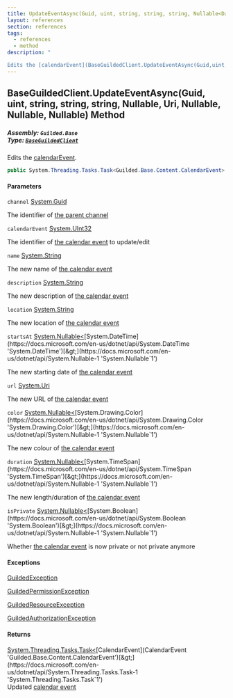 ```yaml
---
title: UpdateEventAsync(Guid, uint, string, string, string, Nullable<DateTime>, Uri, Nullable<Color>, Nullable<TimeSpan>, Nullable<bool>)
layout: references
section: references
tags:
  - references
  - method
description: "

Edits the [calendarEvent](BaseGuildedClient.UpdateEventAsync(Guid,uint,string,string,string,Nullable_DateTime_,Uri,Nullable_Color_,Nullable_TimeSpan_,Nullable_bool_)#Guilded.Base.BaseGuildedClient.UpdateEventAsync(Guid,uint,string,string,string,System.Nullable_System.DateTime_,Uri,System.Nullable_Color_,System.Nullable_TimeSpan_,System.Nullable_bool_).calendarEvent 'Guilded.Base.BaseGuildedClient.UpdateEventAsync(Guid, uint, string, string, string, System.Nullable<System.DateTime>, Uri, System.Nullable<Color>, System.Nullable<TimeSpan>, System.Nullable<bool>).calendarEvent')."
---
```


## BaseGuildedClient.UpdateEventAsync(Guid, uint, string, string, string, Nullable<DateTime>, Uri, Nullable<Color>, Nullable<TimeSpan>, Nullable<bool>) Method
##### **Assembly:** `Guilded.Base`<br/>**Type:** [`BaseGuildedClient`](BaseGuildedClient 'Guilded.Base.BaseGuildedClient')

Edits the [calendarEvent](BaseGuildedClient.UpdateEventAsync(Guid,uint,string,string,string,Nullable_DateTime_,Uri,Nullable_Color_,Nullable_TimeSpan_,Nullable_bool_)#Guilded.Base.BaseGuildedClient.UpdateEventAsync(Guid,uint,string,string,string,System.Nullable_System.DateTime_,Uri,System.Nullable_Color_,System.Nullable_TimeSpan_,System.Nullable_bool_).calendarEvent 'Guilded.Base.BaseGuildedClient.UpdateEventAsync(Guid, uint, string, string, string, System.Nullable<System.DateTime>, Uri, System.Nullable<Color>, System.Nullable<TimeSpan>, System.Nullable<bool>).calendarEvent').

```csharp
public System.Threading.Tasks.Task<Guilded.Base.Content.CalendarEvent> UpdateEventAsync(Guid channel, uint calendarEvent, string? name=null, string? description=null, string? location=null, System.Nullable<System.DateTime> startsAt=null, Uri? url=null, System.Nullable<Color> color=null, System.Nullable<TimeSpan> duration=null, System.Nullable<bool> isPrivate=null);
```
#### Parameters

<a name='Guilded.Base.BaseGuildedClient.UpdateEventAsync(Guid,uint,string,string,string,System.Nullable_System.DateTime_,Uri,System.Nullable_Color_,System.Nullable_TimeSpan_,System.Nullable_bool_).channel'></a>

`channel` [System.Guid](https://docs.microsoft.com/en-us/dotnet/api/System.Guid 'System.Guid')

The identifier of [the parent channel](ServerChannel 'Guilded.Base.Servers.ServerChannel')

<a name='Guilded.Base.BaseGuildedClient.UpdateEventAsync(Guid,uint,string,string,string,System.Nullable_System.DateTime_,Uri,System.Nullable_Color_,System.Nullable_TimeSpan_,System.Nullable_bool_).calendarEvent'></a>

`calendarEvent` [System.UInt32](https://docs.microsoft.com/en-us/dotnet/api/System.UInt32 'System.UInt32')

The identifier of [the calendar event](CalendarEvent 'Guilded.Base.Content.CalendarEvent') to update/edit

<a name='Guilded.Base.BaseGuildedClient.UpdateEventAsync(Guid,uint,string,string,string,System.Nullable_System.DateTime_,Uri,System.Nullable_Color_,System.Nullable_TimeSpan_,System.Nullable_bool_).name'></a>

`name` [System.String](https://docs.microsoft.com/en-us/dotnet/api/System.String 'System.String')

The new name of [the calendar event](CalendarEvent 'Guilded.Base.Content.CalendarEvent')

<a name='Guilded.Base.BaseGuildedClient.UpdateEventAsync(Guid,uint,string,string,string,System.Nullable_System.DateTime_,Uri,System.Nullable_Color_,System.Nullable_TimeSpan_,System.Nullable_bool_).description'></a>

`description` [System.String](https://docs.microsoft.com/en-us/dotnet/api/System.String 'System.String')

The new description of [the calendar event](CalendarEvent 'Guilded.Base.Content.CalendarEvent')

<a name='Guilded.Base.BaseGuildedClient.UpdateEventAsync(Guid,uint,string,string,string,System.Nullable_System.DateTime_,Uri,System.Nullable_Color_,System.Nullable_TimeSpan_,System.Nullable_bool_).location'></a>

`location` [System.String](https://docs.microsoft.com/en-us/dotnet/api/System.String 'System.String')

The new location of [the calendar event](CalendarEvent 'Guilded.Base.Content.CalendarEvent')

<a name='Guilded.Base.BaseGuildedClient.UpdateEventAsync(Guid,uint,string,string,string,System.Nullable_System.DateTime_,Uri,System.Nullable_Color_,System.Nullable_TimeSpan_,System.Nullable_bool_).startsAt'></a>

`startsAt` [System.Nullable&lt;](https://docs.microsoft.com/en-us/dotnet/api/System.Nullable-1 'System.Nullable`1')[System.DateTime](https://docs.microsoft.com/en-us/dotnet/api/System.DateTime 'System.DateTime')[&gt;](https://docs.microsoft.com/en-us/dotnet/api/System.Nullable-1 'System.Nullable`1')

The new starting date of [the calendar event](CalendarEvent 'Guilded.Base.Content.CalendarEvent')

<a name='Guilded.Base.BaseGuildedClient.UpdateEventAsync(Guid,uint,string,string,string,System.Nullable_System.DateTime_,Uri,System.Nullable_Color_,System.Nullable_TimeSpan_,System.Nullable_bool_).url'></a>

`url` [System.Uri](https://docs.microsoft.com/en-us/dotnet/api/System.Uri 'System.Uri')

The new URL of [the calendar event](CalendarEvent 'Guilded.Base.Content.CalendarEvent')

<a name='Guilded.Base.BaseGuildedClient.UpdateEventAsync(Guid,uint,string,string,string,System.Nullable_System.DateTime_,Uri,System.Nullable_Color_,System.Nullable_TimeSpan_,System.Nullable_bool_).color'></a>

`color` [System.Nullable&lt;](https://docs.microsoft.com/en-us/dotnet/api/System.Nullable-1 'System.Nullable`1')[System.Drawing.Color](https://docs.microsoft.com/en-us/dotnet/api/System.Drawing.Color 'System.Drawing.Color')[&gt;](https://docs.microsoft.com/en-us/dotnet/api/System.Nullable-1 'System.Nullable`1')

The new colour of [the calendar event](CalendarEvent 'Guilded.Base.Content.CalendarEvent')

<a name='Guilded.Base.BaseGuildedClient.UpdateEventAsync(Guid,uint,string,string,string,System.Nullable_System.DateTime_,Uri,System.Nullable_Color_,System.Nullable_TimeSpan_,System.Nullable_bool_).duration'></a>

`duration` [System.Nullable&lt;](https://docs.microsoft.com/en-us/dotnet/api/System.Nullable-1 'System.Nullable`1')[System.TimeSpan](https://docs.microsoft.com/en-us/dotnet/api/System.TimeSpan 'System.TimeSpan')[&gt;](https://docs.microsoft.com/en-us/dotnet/api/System.Nullable-1 'System.Nullable`1')

The new length/duration of [the calendar event](CalendarEvent 'Guilded.Base.Content.CalendarEvent')

<a name='Guilded.Base.BaseGuildedClient.UpdateEventAsync(Guid,uint,string,string,string,System.Nullable_System.DateTime_,Uri,System.Nullable_Color_,System.Nullable_TimeSpan_,System.Nullable_bool_).isPrivate'></a>

`isPrivate` [System.Nullable&lt;](https://docs.microsoft.com/en-us/dotnet/api/System.Nullable-1 'System.Nullable`1')[System.Boolean](https://docs.microsoft.com/en-us/dotnet/api/System.Boolean 'System.Boolean')[&gt;](https://docs.microsoft.com/en-us/dotnet/api/System.Nullable-1 'System.Nullable`1')

Whether [the calendar event](CalendarEvent 'Guilded.Base.Content.CalendarEvent') is now private or not private anymore

#### Exceptions

[GuildedException](GuildedException 'Guilded.Base.GuildedException')

[GuildedPermissionException](GuildedPermissionException 'Guilded.Base.GuildedPermissionException')

[GuildedResourceException](GuildedResourceException 'Guilded.Base.GuildedResourceException')

[GuildedAuthorizationException](GuildedAuthorizationException 'Guilded.Base.GuildedAuthorizationException')

#### Returns
[System.Threading.Tasks.Task&lt;](https://docs.microsoft.com/en-us/dotnet/api/System.Threading.Tasks.Task-1 'System.Threading.Tasks.Task`1')[CalendarEvent](CalendarEvent 'Guilded.Base.Content.CalendarEvent')[&gt;](https://docs.microsoft.com/en-us/dotnet/api/System.Threading.Tasks.Task-1 'System.Threading.Tasks.Task`1')  
Updated [calendar event](CalendarEvent 'Guilded.Base.Content.CalendarEvent')